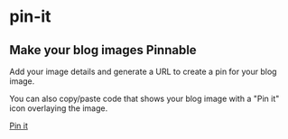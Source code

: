 # pin-it

## Make your blog images Pinnable

Add your image details and generate a URL to create a pin for your blog image.

You can also copy/paste code that shows your blog image with a "Pin it" icon overlaying the image.

[Pin it](https://Jamesllllllllll.github.io/pin-it)
